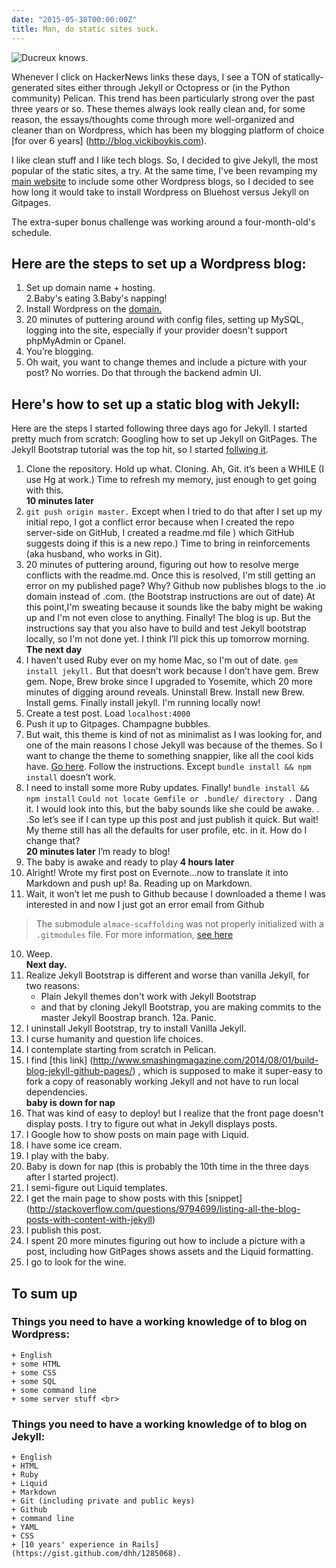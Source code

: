 ```yaml
---
date: "2015-05-30T00:00:00Z"
title: Man, do static sites suck.
---
```


![Ducreux knows.](https://raw.githubusercontent.com/veekaybee/veekaybee.github.io/master/images/ducreux.png)

Whenever I click on HackerNews links these days, I see a TON of statically-generated sites either through Jekyll or Octopress or (in the Python community) Pelican. This trend has been particularly strong over the past three years or so. These themes always look really clean and, for some reason, the essays/thoughts come through more well-organized and cleaner than on Wordpress, which has been my blogging platform of choice [for over 6 years] (http://blog.vickiboykis.com). 

I like clean stuff and I like tech blogs. So, I decided to give Jekyll, the most popular of the static sites, a try. At the same time, I've been revamping my [main website](http://www.vickiboykis.com) to include some other Wordpress blogs, so I decided to see how long it would take to install Wordpress on Bluehost versus Jekyll on Gitpages.  

The extra-super bonus challenge was working around a four-month-old's schedule. 

## Here are the steps to set up a Wordpress blog:


1. Set up domain name + hosting. <br>
2.Baby's eating 
3.Baby's napping!
4. Install Wordpress on the [domain.](https://codex.wordpress.org/Installing_WordPress#Famous_5-Minute_Install)
5. 20 minutes of puttering around with config files, setting up MySQL, logging into the site, especially if your provider doesn't support phpMyAdmin or Cpanel.  <br>
6. You’re blogging. 
7. Oh wait, you want to change themes and include a picture with your post? No worries. Do that through the backend admin UI. 



## Here's how to set up a static blog with Jekyll: 

Here are the steps I started following three days ago for Jekyll. I started pretty much from scratch:  Googling how to set up Jekyll on GitPages. The Jekyll Bootstrap tutorial was the top hit, so I started [follwing it](http://jekyllbootstrap.com/usage/jekyll-quick-start.html). 

1. Clone the repository. Hold up what. Cloning.  Ah, Git. it’s been a WHILE (I use Hg at work.)  Time to refresh my memory, just enough to get going with this. <br>
**10 minutes later**
2. `git push origin master.` Except when I tried to do that after I set up my initial repo, I got a conflict error because when I created the repo server-side on GitHub, I created a readme.md file ) which GitHub suggests doing if this is a new repo.) Time to bring in reinforcements (aka husband, who works in Git). 
3. 20 minutes of puttering around, figuring out how to resolve merge conflicts with the readme.md. Once this is resolved, I'm still getting an error on my published page? Why? Github now publishes blogs to the .io domain instead of .com. (the Bootstrap instructions are out of date)  At this point,I'm sweating because it sounds like the baby might be waking up and I'm not even close to anything.   Finally! The blog is up. But the instructions say that you also have to build and test Jekyll bootstrap locally, so I'm not done yet.  I think I’ll pick this up tomorrow morning.  <br>
 **The next day** 
4. I haven't used Ruby ever on my home Mac, so I'm out of date.   `gem install jekyll.`  But that doesn’t work because I don’t have gem. Brew gem. Nope, Brew broke since I upgraded to Yosemite, which 20 more minutes of digging around reveals. Uninstall Brew. Install new Brew.  Install gems. Finally install jekyll. I'm running locally now!
5. Create a test post. Load `localhost:4000`
6. Push it up to Gitpages. Champagne bubbles. 
7. But wait, this theme is kind of not as minimalist as I was looking for, and one of the main reasons I chose Jekyll was because of the themes. So I want to change the theme to something snappier, like all the cool kids have. [Go here](http://sparanoid.com/lab/amsf/getting-started.html). Follow  the instructions. Except  `bundle install && npm install` doesn’t work. 
5. I need to install some more Ruby updates. Finally!  `bundle install && npm install`
`Could not locate Gemfile or .bundle/ directory .`  Dang it. I would look into this, but the baby sounds like she could be awake. . .So let’s see if I can type up this post and just publish it quick. But wait! My theme still has all the defaults for user profile, etc.  in it. How do I change that?<br>
**20 minutes later** I’m ready to blog!<br>
7. The baby is awake and ready to play 
**4 hours later**
8.  Alright! Wrote my first post on Evernote...now to translate it into Markdown and push up!
8a. Reading up on Markdown. 
9. Wait, it won’t let me push to Github because I downloaded a theme I was interested in and now I just got an error email from Github 
>The submodule `almace-scaffolding` was not properly initialized with a `.gitmodules` file. For more information, [see here](https://help.github.com/articles/page-build-failed-missing-submodule.)
10. Weep.  <br>
**Next day.**
12. Realize Jekyll Bootstrap is different and worse than vanilla Jekyll, for two reasons: 
    + Plain Jekyll themes don't work with Jekyll Bootstrap
    + and that by cloning Jekyll Bootstrap, you are making commits to the master Jekyll Boostrap branch.
12a. Panic. 
13. I uninstall Jekyll Bootstrap, try to install Vanilla Jekyll. 
14. I curse humanity and question life choices. 
15. I contemplate starting from scratch in Pelican. 
15. I find [this link] (http://www.smashingmagazine.com/2014/08/01/build-blog-jekyll-github-pages/) , which is supposed to make it super-easy to fork a copy of reasonably working Jekyll and not have to run local dependencies.  <br>
**baby is down for nap**
16. That was kind of easy to deploy! but I realize that the front page doesn't display posts. I try to figure out what in Jekyll displays posts.  
17. I Google how to show posts on main page with Liquid. 
18. I have some ice cream. 
19. I play with the baby. 
20. Baby is down for nap (this is probably the 10th time in the three days after I started project).
21. I semi-figure out Liquid templates. 
22. I get the main page to show posts with this [snippet] (http://stackoverflow.com/questions/9794699/listing-all-the-blog-posts-with-content-with-jekyll)
22. I publish this post. 
23. I spent 20 more minutes figuring out how to include a picture with a post, including how GitPages shows assets and the Liquid formatting. 
23. I go to look for the wine.  

## To sum up

### Things you need to have a working knowledge of to blog on Wordpress: 
    + English 
    + some HTML 
    + some CSS
    + some SQL
    + some command line 
    + some server stuff <br>
### Things you need to have a working knowledge of to blog on Jekyll: 
    + English
    + HTML
    + Ruby
    + Liquid
    + Markdown
    + Git (including private and public keys)
    + Github
    + command line
    + YAML
    + CSS
    + [10 years' experience in Rails] (https://gist.github.com/dhh/1285068). 
